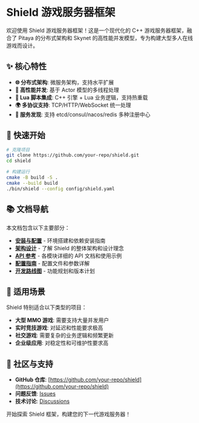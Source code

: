 # Shield 游戏服务器框架

欢迎使用 Shield 游戏服务器框架！这是一个现代化的 C++ 游戏服务器框架，融合了 Pitaya 的分布式架构和 Skynet 的高性能并发模型，专为构建大型多人在线游戏而设计。

## ✨ 核心特性

- **🌐 分布式架构**: 微服务架构，支持水平扩展
- **🚀 高性能并发**: 基于 Actor 模型的多线程处理
- **🔧 Lua 脚本集成**: C++ 引擎 + Lua 业务逻辑，支持热重载
- **🌍 多协议支持**: TCP/HTTP/WebSocket 统一处理
- **🔄 服务发现**: 支持 etcd/consul/nacos/redis 多种注册中心

## 🚀 快速开始

```bash
# 克隆项目
git clone https://github.com/your-repo/shield.git
cd shield

# 构建运行
cmake -B build -S .
cmake --build build
./bin/shield --config config/shield.yaml
```

## 📚 文档导航

本文档包含以下主要部分：

- **[安装与配置](development-guide.md)** - 环境搭建和依赖安装指南
- **[架构设计](architecture.md)** - 了解 Shield 的整体架构和设计理念  
- **[API 参考](api/core.md)** - 各模块详细的 API 文档和使用示例
- **[配置指南](configuration.md)** - 配置文件和参数详解
- **[开发路线图](roadmap.md)** - 功能规划和版本计划

## 🎯 适用场景

Shield 特别适合以下类型的项目：

- **大型 MMO 游戏**: 需要支持大量并发用户
- **实时竞技游戏**: 对延迟和性能要求极高
- **社交游戏**: 需要复杂的业务逻辑和频繁更新
- **企业级应用**: 对稳定性和可维护性要求高

## 🤝 社区与支持

- **GitHub 仓库**: [https://github.com/your-repo/shield](https://github.com/your-repo/shield)
- **问题反馈**: [Issues](https://github.com/your-repo/shield/issues)
- **技术讨论**: [Discussions](https://github.com/your-repo/shield/discussions)

开始探索 Shield 框架，构建您的下一代游戏服务器！